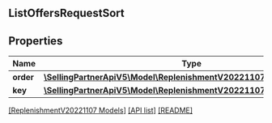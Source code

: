## ListOffersRequestSort

## Properties

Name | Type | Description | Notes
------------ | ------------- | ------------- | -------------
**order** | [**\SellingPartnerApiV5\Model\ReplenishmentV20221107\SortOrder**](SortOrder.md) |  |
**key** | [**\SellingPartnerApiV5\Model\ReplenishmentV20221107\ListOffersSortKey**](ListOffersSortKey.md) |  |

[[ReplenishmentV20221107 Models]](../) [[API list]](../../Api) [[README]](../../../README.md)
